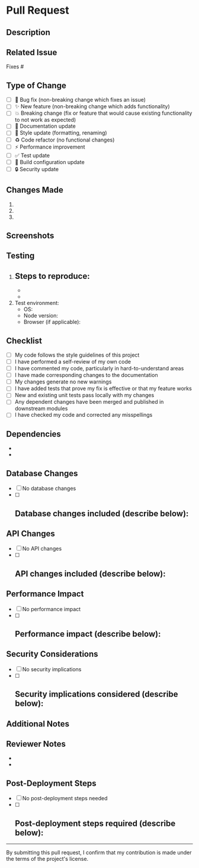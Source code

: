 # Pull Request

## Description
<!-- Provide a brief description of the changes introduced by this PR -->

## Related Issue
<!-- Link to the issue that this PR addresses using the syntax: Fixes #123 -->
Fixes #

## Type of Change
<!-- Put an x in the boxes that apply -->
- [ ] 🐛 Bug fix (non-breaking change which fixes an issue)
- [ ] ✨ New feature (non-breaking change which adds functionality)
- [ ] 💥 Breaking change (fix or feature that would cause existing functionality to not work as expected)
- [ ] 📝 Documentation update
- [ ] 🎨 Style update (formatting, renaming)
- [ ] ♻️ Code refactor (no functional changes)
- [ ] ⚡️ Performance improvement
- [ ] ✅ Test update
- [ ] 🔨 Build configuration update
- [ ] 🔒 Security update

## Changes Made
<!-- List the changes made in this PR -->
1. 
2. 
3. 

## Screenshots
<!-- If applicable, add screenshots to help explain your changes -->

## Testing
<!-- Describe the tests you ran and how to reproduce them -->
1. Steps to reproduce:
   - 
   - 
   - 
2. Test environment:
   - OS: 
   - Node version:
   - Browser (if applicable):

## Checklist
<!-- Put an x in the boxes that apply -->
- [ ] My code follows the style guidelines of this project
- [ ] I have performed a self-review of my own code
- [ ] I have commented my code, particularly in hard-to-understand areas
- [ ] I have made corresponding changes to the documentation
- [ ] My changes generate no new warnings
- [ ] I have added tests that prove my fix is effective or that my feature works
- [ ] New and existing unit tests pass locally with my changes
- [ ] Any dependent changes have been merged and published in downstream modules
- [ ] I have checked my code and corrected any misspellings

## Dependencies
<!-- List any dependencies that are required for this change -->
- 
- 

## Database Changes
<!-- If your PR includes database changes, describe them here -->
- [ ] No database changes
- [ ] Database changes included (describe below):
  - 

## API Changes
<!-- If your PR includes API changes, describe them here -->
- [ ] No API changes
- [ ] API changes included (describe below):
  - 

## Performance Impact
<!-- Describe any performance impacts this change may have -->
- [ ] No performance impact
- [ ] Performance impact (describe below):
  - 

## Security Considerations
<!-- Describe any security implications this change may have -->
- [ ] No security implications
- [ ] Security implications considered (describe below):
  - 

## Additional Notes
<!-- Add any additional notes or context about the PR here -->

## Reviewer Notes
<!-- Notes for the reviewer to consider during review -->
- 
- 

## Post-Deployment Steps
<!-- List any steps needed after deploying this PR -->
- [ ] No post-deployment steps needed
- [ ] Post-deployment steps required (describe below):
  - 

---

By submitting this pull request, I confirm that my contribution is made under the terms of the project's license. 